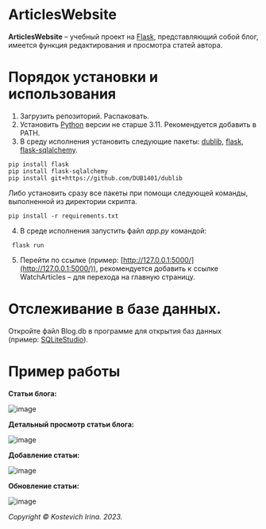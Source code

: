 # ArticlesWebsite
**ArticlesWebsite** – учебный проект на [Flask](https://github.com/pallets/flask?ysclid=lpxvt6k9hy682670415), представляющий собой блог, имеется функция редактирования и просмотра статей автора.
# Порядок установки и использования
1. Загрузить репозиторий. Распаковать.
2. Установить [Python](https://www.python.org/downloads/) версии не старше 3.11. Рекомендуется добавить в PATH.
3. В среду исполнения установить следующие пакеты: [dublib](https://github.com/DUB1401/dublib), [flask](https://github.com/pallets/flask?ysclid=lpxvt6k9hy682670415), [flask-sqlalchemy](https://flask-sqlalchemy.palletsprojects.com/en/latest/).
```
pip install flask
pip install flask-sqlalchemy
pip install git+https://github.com/DUB1401/dublib
```
Либо установить сразу все пакеты при помощи следующей команды, выполненной из директории скрипта.
```
pip install -r requirements.txt
```
4. В среде исполнения запустить файл _app.py_ командой:
```
 flask run
```
5. Перейти по ссылке (пример: [http://127.0.0.1:5000/](http://127.0.0.1:5000/)), рекомендуется добавить к ссылке WatchArticles – для перехода на главную страницу.

# Отслеживание в базе данных.
Откройте файл Blog.db в программе для открытия баз данных (пример: [SQLiteStudio](https://sqlitestudio.pl/)).

# Пример работы
**Статьи блога:**

![image](https://github.com/kostevich/ArticlesWebsite/assets/109979502/1e8f6711-90f8-4c47-874b-98de3e521f09)

**Детальный просмотр статьи блога:**

![image](https://github.com/kostevich/ArticlesWebsite/assets/109979502/db782eef-afff-47f2-a063-9a1ef7150bb1)

**Добавление статьи:**

![image](https://github.com/kostevich/ArticlesWebsite/assets/109979502/a47bb6b6-278c-43a5-a47b-8a16c1ca3c4f)

**Обновление статьи:**

![image](https://github.com/kostevich/ArticlesWebsite/assets/109979502/e3cae48e-304e-4709-b28a-c2cde7d14641)

_Copyright © Kostevich Irina. 2023._
